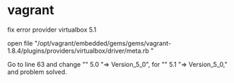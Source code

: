 # vagrant
fix error provider virtualbox 5.1

open file "/opt/vagrant/embedded/gems/gems/vagrant-1.8.4/plugins/providers/virtualbox/driver/meta.rb
"

Go to line 63 and change "" 5.0 "=> Version_5_0",  for "" 5.1 "=> Version_5_0," and problem solved.
